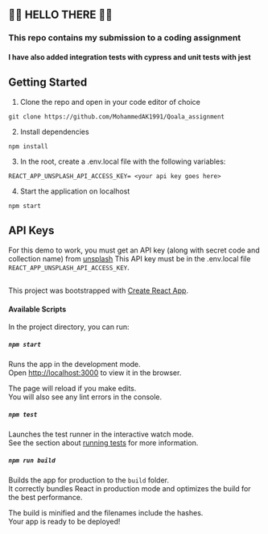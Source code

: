 ## 🤘🏻 HELLO THERE 🤘🏻

### This repo contains my submission to a coding assignment

#### I have also added integration tests with cypress and unit tests with jest

## Getting Started

1. Clone the repo and open in your code editor of choice

```
git clone https://github.com/MohammedAK1991/Qoala_assignment
```

2. Install dependencies

```
npm install
```
3. In the root, create a .env.local file with the following variables:
```
REACT_APP_UNSPLASH_API_ACCESS_KEY= <your api key goes here>
```
4. Start the application on localhost
```
npm start
```
## API Keys

For this demo to work, you must get an API key (along with secret code and collection name) from  [unsplash](https://unsplash.com/documentation#creating-a-developer-account)
This API key must be in the .env.local file `REACT_APP_UNSPLASH_API_ACCESS_KEY`.

##

This project was bootstrapped with [Create React App](https://github.com/facebook/create-react-app).

####  Available Scripts

In the project directory, you can run:

#####  `npm start`

Runs the app in the development mode.<br />
Open [http://localhost:3000](http://localhost:3000) to view it in the browser.

The page will reload if you make edits.<br />
You will also see any lint errors in the console.

#####  `npm test`

Launches the test runner in the interactive watch mode.<br />
See the section about [running tests](https://facebook.github.io/create-react-app/docs/running-tests) for more information.

##### `npm run build`

Builds the app for production to the `build` folder.<br />
It correctly bundles React in production mode and optimizes the build for the best performance.

The build is minified and the filenames include the hashes.<br />
Your app is ready to be deployed!
